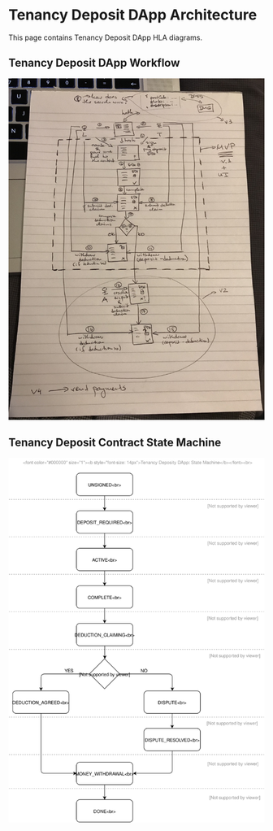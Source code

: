 # Tenancy Deposit DApp Architecture

This page contains Tenancy Deposit DApp HLA diagrams.

## Tenancy Deposit DApp Workflow
![Tenancy Deposit DApp Workflow](diagrams/IMG_6346.JPG?raw=true "Tenancy Deposit DApp Workflow")

## Tenancy Deposit Contract State Machine
![Tenancy Deposit Contract State Machine](diagrams/TenancyDepositDApp-StateMachine.svg?raw=true "Tenancy Deposit Contract State Machine")
